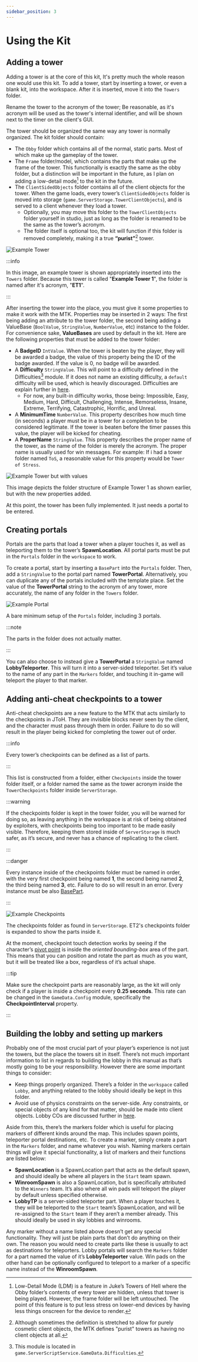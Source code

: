 ```yaml
---
sidebar_position: 3
---
```


# Using the Kit

## Adding a tower

Adding a tower is at the core of this kit, It's pretty much the whole reason one would use this kit. To add a tower, start by inserting a tower, or even a blank kit, into the workspace. After it is inserted, move it into the `Towers` folder.

Rename the tower to the acronym of the tower; Be reasonable, as it's acronym will be used as the tower's internal identifier, and will be shown next to the timer on the client's GUI.

The tower should be organized the same way any tower is normally organized. The kit folder should contain:

- The `Obby` folder which contains all of the normal, static parts. Most of which make up the gameplay of the tower.
- The `Frame` folder/model, which contains the parts that make up the frame of the tower. This functionally is exactly the same as the obby folder, but a distinction will be important in the future, as I plan on adding a low-detail mode[^1] to the kit in the future.
- The `ClientSidedObjects` folder contains all of the client objects for the tower. When the game loads, every tower’s `ClientSidedObjects` folder is moved into storage (`game.ServerStorage.TowerClientObjects`), and is served to a client whenever they load a tower.
  - Optionally, you may move this folder to the `TowerClientObjects` folder yourself in studio, just as long as the folder is renamed to be the same as the tower’s acronym.
  - The folder itself is optional too, the kit will function if this folder is removed completely, making it a true **“purist”**[^2] tower.

![Example Tower](./images/example_tower.png)

:::info

In this image, an example tower is shown appropriately inserted into the `Towers` folder. Because this tower is called "**Example Tower 1**", the folder is named after it's acronym, "**ET1**".

:::

After inserting the tower into the place, you must give it some properties to make it work with the MTK. Properties may be inserted in 2 ways: The first being adding an attribute to the tower folder, the second being adding a ValueBase (`BoolValue`, `StringValue`, `NumberValue`, etc) instance to the folder. For convenience sake, **ValueBases** are used by default in the kit. Here are the following properties that must be added to the tower folder:

- A **BadgeID** `IntValue`. When the tower is beaten by the player, they will be awarded a badge, the value of this property being the ID of the badge awarded. If the value is 0, no badge will be awarded.
- A **Difficulty** `StringValue`. This will point to a difficulty defined in the Difficulties[^3] module. If it does not name an existing difficulty, a `default` difficulty will be used, which is heavily discouraged. Difficulties are explain further in [here](./Configuration.md#configuring-difficulties).
  - For now, any built-in difficulty works, those being: Impossible, Easy, Medium, Hard, Difficult, Challenging, Intense, Remorseless, Insane, Extreme, Terrifying, Catastrophic, Horrific, and Unreal.
- A **MinimumTime** `NumberValue`. This property describes how much time (in seconds) a player must be in a tower for a completion to be considered legitimate. If the tower is beaten before the timer passes this value, the player will be kicked for cheating.
- A **ProperName** `StringValue`. This property describes the proper name of the tower, as the name of the folder is merely the acronym. The proper name is usually used for win messages. For example: If i had a tower folder named `ToS`, a reasonable value for this property would be `Tower of Stress`.

![Example Tower but with values](./images/example_tower2.png)

This image depicts the folder structure of Example Tower 1 as shown earlier, but with the new properties added.

At this point, the tower has been fully implemented. It just needs a portal to be entered.

## Creating portals

Portals are the parts that load a tower when a player touches it, as well as teleporting them to the tower’s **SpawnLocation**. All portal parts must be put in the `Portals` folder in the `workspace` to work.

To create a portal, start by inserting a `BasePart` into the `Portals` folder. Then, add a `StringValue` to the portal part named **TowerPortal**. Alternatively, you can duplicate any of the portals included with the template place. Set the value of the **TowerPortal** string to the acronym of any tower, more accurately, the name of any folder in the `Towers` folder.

![Example Portal](./images/portals.png)

A bare minimum setup of the `Portals` folder, including 3 portals.

:::note

The parts in the folder does not actually matter.

:::

You can also choose to instead give a **TowerPortal** a `StringValue` named **LobbyTeleporter**. This will turn it into a server-sided teleporter. Set it’s value to the name of any part in the `Markers` folder, and touching it in-game will teleport the player to that marker.

## Adding anti-cheat checkpoints to a tower

Anti-cheat checkpoints are a new feature to the MTK that acts similarly to the checkpoints in JToH. They are invisible blocks never seen by the client, and the character must pass through them in order. Failure to do so will result in the player being kicked for completing the tower out of order.

:::info

Every tower’s checkpoints can be defined as a list of parts.

:::

This list is constructed from a folder, either `Checkpoints` inside the tower folder itself, or a folder named the same as the tower acronym inside the `TowerCheckpoints` folder inside `ServerStorage`.

:::warning

If the checkpoints folder is kept in the tower folder, you will be warned for doing so, as leaving anything in the workspace is at risk of being obtained by exploiters, with checkpoints being too important to be made easily visible. Therefore, keeping them stored inside of `ServerStorage` is much safer, as it’s secure, and never has a chance of replicating to the client.

:::

:::danger

Every instance inside of the checkpoints folder must be named in order, with the very first checkpoint being named **1**, the second being named **2**, the third being named **3**, etc. Failure to do so will result in an error. Every instance must be also [BasePart](https://create.roblox.com/docs/reference/engine/classes/BasePart).

:::

![Example Checkpoints](./images/checkpoints.png)

The checkpoints folder as found in `ServerStorage`. ET2's checkpoints folder is expanded to show the parts inside it.

At the moment, checkpoint touch detection works by seeing if the character’s [pivot point](https://create.roblox.com/docs/studio/pivot-tools) is inside the _oriented bounding-box_ area of the part. This means that you can position and rotate the part as much as you want, but it will be treated like a box, regardless of it’s actual shape.

:::tip

Make sure the checkpoint parts are reasonably large, as the kit will only check if a player is inside a checkpoint every **0.25 seconds**. This rate can be changed in the `GameData.Config` module, specifically the **CheckpointInterval** property.

:::

## Building the lobby and setting up markers

Probably one of the most crucial part of your player’s experience is not just the towers, but the place the towers sit in itself. There’s not much important information to list in regards to building the lobby in this manual as that’s mostly going to be your responsibility. However there are some important things to consider:

- Keep things properly organized. There’s a folder in the `workspace` called `Lobby`, and anything related to the lobby should ideally be kept in this folder.
- Avoid use of physics constraints on the server-side. Any constraints, or special objects of any kind for that matter, should be made into client objects. Lobby COs are discussed further in [here](./Configuration.md#ever-present-client-objects).

Aside from this, there’s the markers folder which is useful for placing markers of different kinds around the map. This includes spawn points, teleporter portal destinations, etc. To create a marker, simply create a part in the `Markers` folder, and name whatever you wish. Naming markers certain things will give it special functionality, a list of markers and their functions are listed below:

- **SpawnLocation** is a SpawnLocation part that acts as the default spawn, and should ideally be where all players in the `Start` team spawn.
- **WinroomSpawn** is also a SpawnLocation, but is specifically attributed to the `Winners` team. It’s also where all win pads will teleport the player by default unless specified otherwise.
- **LobbyTP** is a server-sided teleporter part. When a player touches it, they will be teleported to the `Start` team’s SpawnLocation, and will be re-assigned to the `Start` team if they aren’t a member already. This should ideally be used in sky lobbies and winrooms.

Any marker without a name listed above doesn’t get any special functionality. They will just be plain parts that don’t do anything on their own. The reason you would need to create parts like these is usually to act as destinations for teleporters. Lobby portals will search the `Markers` folder for a part named the value of it’s **LobbyTeleporter** value. Win pads on the other hand can be optionally configured to teleport to a marker of a specific name instead of the **WinroomSpawn**.

[^1]: Low-Detail Mode (LDM) is a feature in Juke’s Towers of Hell where the Obby folder’s contents of every tower are hidden, unless that tower is being played. However, the frame folder will be left untouched. The point of this feature is to put less stress on lower-end devices by having less things onscreen for the device to render.
[^2]: Although sometimes the definition is stretched to allow for purely cosmetic client objects, the MTK defines "purist" towers as having no client objects at all.
[^3]: This module is located in `game.ServerScriptService.GameData.Difficulties`.
